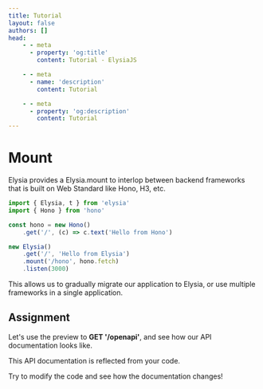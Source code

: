 ```yaml
---
title: Tutorial
layout: false
authors: []
head:
    - - meta
      - property: 'og:title'
        content: Tutorial - ElysiaJS

    - - meta
      - name: 'description'
        content: Tutorial

    - - meta
      - property: 'og:description'
        content: Tutorial
---
```


<script setup lang="ts">
import { Elysia } from 'elysia'

import Editor from '../../../components/xiao/playground/playground.vue'
import DocLink from '../../../components/xiao/doc-link/doc-link.vue'
import Playground from '../../../components/nearl/playground.vue'

import { code, testcases } from './data'
</script>

<Editor :code="code" :testcases="testcases">

# Mount

Elysia provides a <DocLink href="/patterns/mount">Elysia.mount</DocLink> to interlop between backend frameworks that is built on Web Standard like Hono, H3, etc.

```typescript
import { Elysia, t } from 'elysia'
import { Hono } from 'hono'

const hono = new Hono()
	.get('/', (c) => c.text('Hello from Hono')

new Elysia()
	.get('/', 'Hello from Elysia')
	.mount('/hono', hono.fetch)
	.listen(3000)
```

This allows us to gradually migrate our application to Elysia, or use multiple frameworks in a single application.

## Assignment

Let's use the preview to **GET '/openapi'**, and see how our API documentation looks like.

This API documentation is reflected from your code.

Try to modify the code and see how the documentation changes!

</Editor>
